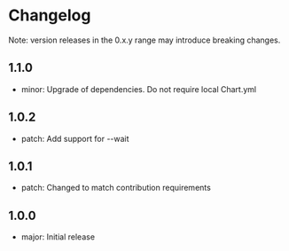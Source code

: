 # Changelog
Note: version releases in the 0.x.y range may introduce breaking changes.

## 1.1.0

- minor: Upgrade of dependencies. Do not require local Chart.yml

## 1.0.2

- patch: Add support for --wait

## 1.0.1

- patch: Changed to match contribution requirements

## 1.0.0

- major: Initial release
